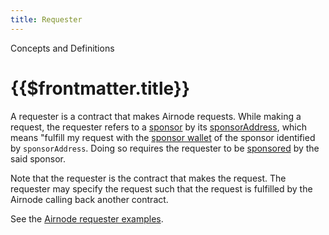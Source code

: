 ```yaml
---
title: Requester
---
```


<TitleSpan>Concepts and Definitions</TitleSpan>

# {{$frontmatter.title}}

<!--TocHeader /-->
<TOC class="table-of-contents" :include-level="[2,3]" />

A requester is a contract that makes Airnode requests. While making a request,
the requester refers to a [sponsor](sponsor.md) by its
[sponsorAddress](sponsor.md#sponsoraddress), which means "fulfill my request
with the [sponsor wallet](sponsor.md#sponsorwallet) of the sponsor identified by
`sponsorAddress`. Doing so requires the requester to be [sponsored](sponsor.md)
by the said sponsor.

Note that the requester is the contract that makes the request. The requester
may specify the request such that the request is fulfilled by the Airnode
calling back another contract.

See the
[Airnode requester examples](https://github.com/api3dao/airnode/tree/v0.3/packages/airnode-examples/contracts).
